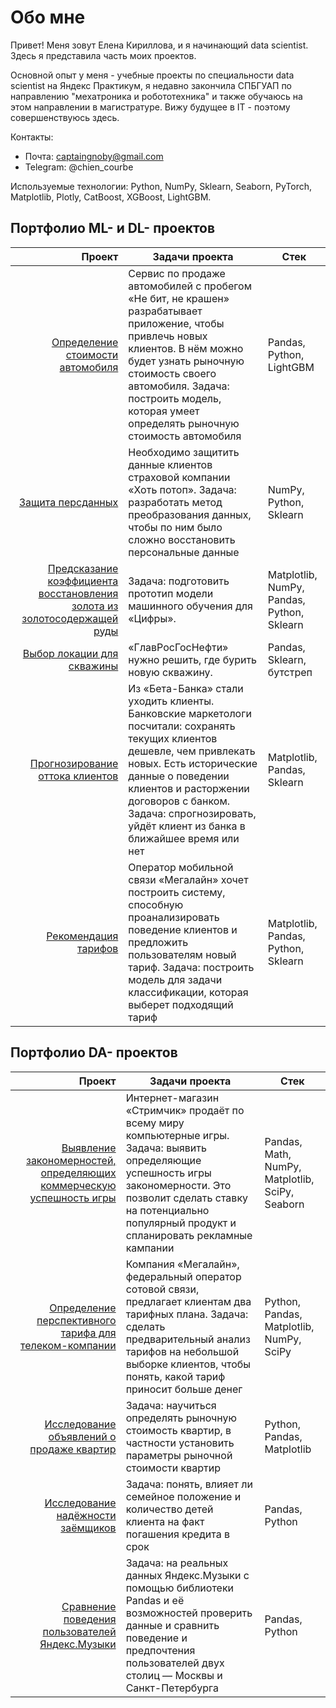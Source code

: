 # **Обо мне**

Привет! Меня зовут Елена Кириллова, и я начинающий data scientist. Здесь я представила часть моих проектов.

Основной опыт у меня - учебные проекты по специальности data scientist на Яндекс Практикум, я недавно закончила СПБГУАП по направлению "мехатроника и робототехника" и также обучаюсь на этом направлении в магистратуре.
Вижу будущее в IT - поэтому совершенствуюсь здесь.

Контакты:

  - Почта: captaingnoby@gmail.com
  - Telegram: @chien_courbe

Используемые технологии: Python, NumPy, Sklearn, Seaborn, PyTorch, Matplotlib, Plotly, CatBoost, XGBoost, LightGBM.

## Портфолио ML- и DL- проектов 

| Проект | Задачи проекта |Стек |
|-------:|----------------|-----|
|[Определение стоимости автомобиля](https://github.com/Elena-DataScience/Project10_Ne_bit)|Сервис по продаже автомобилей с пробегом «Не бит, не крашен» разрабатывает приложение, чтобы привлечь новых клиентов. В нём можно будет узнать рыночную стоимость своего автомобиля. Задача: построить модель, которая умеет определять рыночную стоимость автомобиля|Pandas, Python, LightGBM|
|[Защита персданных](https://github.com/Elena-DataScience/Project9_Hot_potop)|Необходимо защитить данные клиентов страховой компании «Хоть потоп». Задача: разработать метод преобразования данных, чтобы по ним было сложно восстановить персональные данные|NumPy, Python, Sklearn|
|[Предсказание коэффициента восстановления золота из золотосодержащей руды](https://github.com/Elena-DataScience/Project8_Numbers)|Задача: подготовить прототип модели машинного обучения для «Цифры».|Matplotlib, NumPy, Pandas, Python, Sklearn|
|[Выбор локации для скважины](https://github.com/Elena-DataScience/Project7_Skvajina)|«ГлавРосГосНефти» нужно решить, где бурить новую скважину.|Pandas, Sklearn, бутстреп|
|[Прогнозирование оттока клиентов](https://github.com/Elena-DataScience/Project6_Beta_Bank)|Из «Бета-Банка» стали уходить клиенты. Банковские маркетологи посчитали: сохранять текущих клиентов дешевле, чем привлекать новых. Есть исторические данные о поведении клиентов и расторжении договоров с банком. Задача: спрогнозировать, уйдёт клиент из банка в ближайшее время или нет|Matplotlib, Pandas, Sklearn|
|[Рекомендация тарифов](https://github.com/Elena-DataScience/Project5_Tarif)|Оператор мобильной связи «Мегалайн» хочет построить систему, способную проанализировать поведение клиентов и предложить пользователям новый тариф. Задача: построить модель для задачи классификации, которая выберет подходящий тариф|Matplotlib, Pandas, Python, Sklearn|

## Портфолио DA- проектов

| Проект | Задачи проекта |Стек |
|-------:|----------------|-----|
|[Выявление закономерностей, определяющих коммерческую успешность игры](https://github.com/Elena-DataScience/Project_sbor)|Интернет-магазин «Стримчик» продаёт по всему миру компьютерные игры. Задача: выявить определяющие успешность игры закономерности. Это позволит сделать ставку на потенциально популярный продукт и спланировать рекламные кампании|Pandas, Math, NumPy, Matplotlib, SciPy, Seaborn| 
|[Определение перспективного тарифа для телеком-компании](https://github.com/Elena-DataScience/Project4_Stat_analys)|Компания «Мегалайн», федеральный оператор сотовой связи, предлагает клиентам два тарифных плана. Задача: сделать предварительный анализ тарифов на небольшой выборке клиентов, чтобы понять, какой тариф приносит больше денег|Python, Pandas, Matplotlib, NumPy, SciPy| 
|[Исследование объявлений о продаже квартир](https://github.com/Elena-DataScience/Project3_yandex_realty)|Задача: научиться определять рыночную стоимость квартир, в частности установить параметры рыночной стоимости квартир|Python, Pandas, Matplotlib| 
|[Исследование надёжности заёмщиков](https://github.com/Elena-DataScience/Project2_reliability)|Задача: понять, влияет ли семейное положение и количество детей клиента на факт погашения кредита в срок|Pandas, Python| 
|[Сравнение поведения пользователей Яндекс.Музыки](https://github.com/Elena-DataScience/Project1_yandex_music)|Задача: на реальных данных Яндекс.Музыки c помощью библиотеки Pandas и её возможностей проверить данные и сравнить поведение и предпочтения пользователей двух столиц — Москвы и Санкт-Петербурга|Pandas, Python| 

<!---
Elena-DataScience/Elena-DataScience is a ✨ special ✨ repository because its `README.md` (this file) appears on your GitHub profile.
You can click the Preview link to take a look at your changes.
--->
